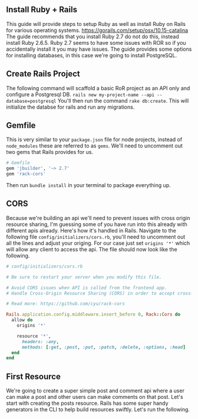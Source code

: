 ## Install Ruby + Rails
This guide will provide steps to setup Ruby as well as install Ruby on Rails for various operating systems.
https://gorails.com/setup/osx/10.15-catalina
The guide recommends that you install Ruby 2.7 do not do this, instead install Ruby 2.6.5. Ruby 2.7 seems to have some issues with ROR so if you accidentally install it you may have issues.
The guide provides some options for installing databases, in this case we're going to install PostgreSQL.

## Create Rails Project
The following command will scaffold a basic RoR project as an API only and configure a Postgresql DB.
`rails new my-project-name --api --database=postgresql`
You'll then run the command `rake db:create`. This will initialize the databse for rails and run any migrations.

## Gemfile
This is very similar to your `package.json` file for node projects, instead of `node_modules` these are referred to as `gems`.
We'll need to uncomment out two gems that Rails provides for us.
```ruby
# Gemfile
gem 'jbuilder', '~> 2.7'
gem 'rack-cors'
```
Then run `bundle install` in your terminal to package everything up.

## CORS
Because we're building an api we'll need to prevent issues with cross origin resource sharing, I'm guessing some of you have run into this already with different apis already. Here's how it's handled in Rails.
Navigate to the following file `config/initializers/cors.rb`, you'll need to uncomment out all the lines and adjust your origing. For our case just set `origins '*'` which will allow any client to access the api.
The file should now look like the following.
```ruby
# config/initializers/cors.rb

# Be sure to restart your server when you modify this file.

# Avoid CORS issues when API is called from the frontend app.
# Handle Cross-Origin Resource Sharing (CORS) in order to accept cross-origin AJAX requests.

# Read more: https://github.com/cyu/rack-cors

Rails.application.config.middleware.insert_before 0, Rack::Cors do
  allow do
    origins '*'

    resource '*',
      headers: :any,
      methods: [:get, :post, :put, :patch, :delete, :options, :head]
  end
end
```

## First Resource
We're going to create a super simple post and comment api where a user can make a post and other users can make comments on that post. Let's start with creating the posts resource.
Rails has some super handy generators in the CLI to help build resources swiftly. Let's run the following.
